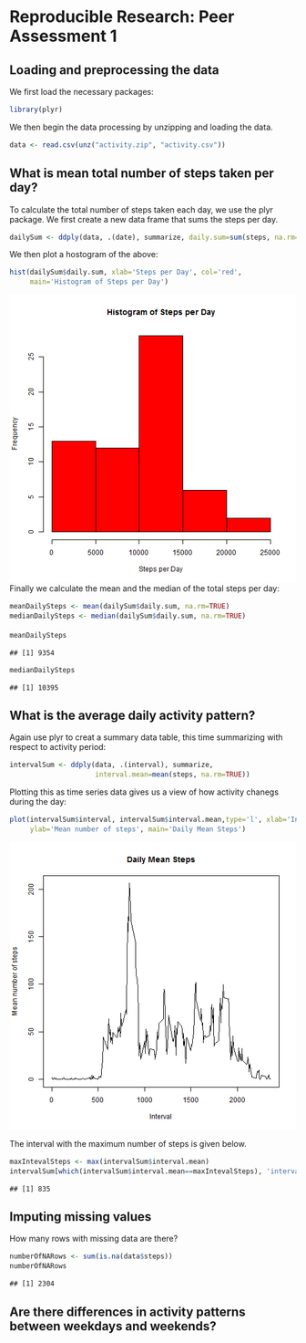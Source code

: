 # Reproducible Research: Peer Assessment 1


## Loading and preprocessing the data
We first load the necessary packages:

```r
library(plyr)
```

We then begin the data processing by unzipping and loading the data.


```r
data <- read.csv(unz("activity.zip", "activity.csv"))
```

## What is mean total number of steps taken per day?
To calculate the total number of steps taken each day, we use the plyr package. We first create a new data frame that sums the steps per day.

```r
dailySum <- ddply(data, .(date), summarize, daily.sum=sum(steps, na.rm=TRUE))
```
We then plot a hostogram of the above:

```r
hist(dailySum$daily.sum, xlab='Steps per Day', col='red', 
     main='Histogram of Steps per Day')
```

![plot of chunk unnamed-chunk-4](figure/unnamed-chunk-4.png) 
Finally we calculate the mean and the median of the total steps per day:

```r
meanDailySteps <- mean(dailySum$daily.sum, na.rm=TRUE)
medianDailySteps <- median(dailySum$daily.sum, na.rm=TRUE)

meanDailySteps
```

```
## [1] 9354
```

```r
medianDailySteps
```

```
## [1] 10395
```

## What is the average daily activity pattern?
Again use plyr to creat a summary data table, this time summarizing with respect to activity period:

```r
intervalSum <- ddply(data, .(interval), summarize, 
                     interval.mean=mean(steps, na.rm=TRUE))
```
Plotting this as time series data gives us a view of how activity chanegs during the day:

```r
plot(intervalSum$interval, intervalSum$interval.mean,type='l', xlab='Interval',
     ylab='Mean number of steps', main='Daily Mean Steps')
```

![plot of chunk unnamed-chunk-7](figure/unnamed-chunk-7.png) 

The interval with the maximum number of steps is given below.

```r
maxIntevalSteps <- max(intervalSum$interval.mean)
intervalSum[which(intervalSum$interval.mean==maxIntevalSteps), 'interval']
```

```
## [1] 835
```
## Imputing missing values
How many rows with missing data are there?

```r
numberOfNARows <- sum(is.na(data$steps))
numberOfNARows
```

```
## [1] 2304
```


## Are there differences in activity patterns between weekdays and weekends?
